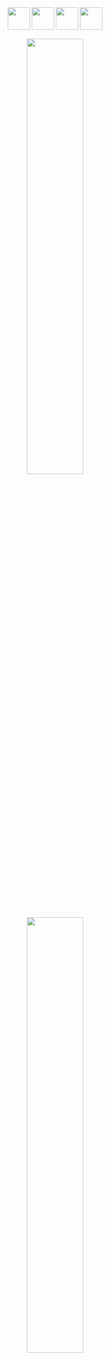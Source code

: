 <div align="center">
<img height="50px" src='https://i.postimg.cc/QxSnhkJG/github.gif'>
<img height="50px" src='https://i.postimg.cc/QxSnhkJG/github.gif'> 
<img height="50px" src='https://i.postimg.cc/QxSnhkJG/github.gif'> 
<img height="50px" src='https://i.postimg.cc/QxSnhkJG/github.gif'> 
</div>

<div align="center"><br>
<img align="center" width="50%" src="https://readme-typing-svg.demolab.com?font=Bebas+Neue&size=40&pause=1500&color=6F129D&center=true&vCenter=true&width=600&lines=Hi+I'm+SouBeatrizKaroline,+this+is+my+GitHub!;And+my+little+companion+is+Batman,+the+cat"><br>
</div>

<div align="center"><br>
<img align="center" width="50%" src="https://i.postimg.cc/4y0Cccvn/Vector-2.png"><br>
<img height="160px"  src="https://github-readme-stats.vercel.app/api?username=soubeatrizkaroline&theme=midnight-purple&show_icons=true" />
<img height="160px" src="https://github-readme-stats.vercel.app/api/top-langs/?username=soubeatrizkaroline&theme=midnight-purple&show_icons=true&layout=compact" />
<img height="160px"src="https://streak-stats.demolab.com?user=soubeatrizkaroline&theme=midnight-purple&mode=weekly">
</div>

<h2 align="center">A little about myself</h2>

<h6>Since I was a little girl, I've always loved technology, especially taking things apart and understanding how they work. At the age of 10, I tried to take a computer course, but they thought I was too young and refused to teach me. However, that didn't stop me. In my teens, I used Tumblr, sometimes needing to create codes or modify things to make or use themes. At the time, I didn't associate it with programming, but now I see it was my beginning.</h6>

<h6>In 2021, while studying Nursing, I decided to participate in selective processes at my college related to technology, expanding my possibilities. I learned a bit of programming, design, mechanics, electronics, and more. Upon completing college in 2022, I started participating in competitions, hackathons, game jams, e-games selections, mainly remotely, which allowed me to explore the world from home, participating in hackathons in the US, Canada, India, UK, and of course, Brazil.</h6>

<h6>They thought I was crazy. How could I participate in international competitions when I barely knew another language? That's why I'm learning English and Spanish. Despite having participated in so many things and acquiring a lot of knowledge, I still need to improve in some areas. That's why I use GitHub for study and competition projects, selection processes, and the like, and <a href="https://github.com/SouCodigo">SouCodigo</a> for projects I want to develop.</h6>

<h2>Follow me on social networks!</h2>
 
<div align="center"><br> 
  <a href="https://www.youtube.com/@soubeatrizkaroline" target="_blank"><img src="https://img.shields.io/badge/YouTube-FF0000?style=for-the-badge&logo=youtube&logoColor=white" target="_blank"></a>
  <a href="https://instagram.com/soubeatrizkaroline" target="_blank"><img src="https://img.shields.io/badge/-Instagram-%23E4405F?style=for-the-badge&logo=instagram&logoColor=white" target="_blank"></a>
 	<a href="https://www.twitch.tv/soubeatrizkaroline" target="_blank"><img src="https://img.shields.io/badge/Twitch-9146FF?style=for-the-badge&logo=twitch&logoColor=white" target="_blank"></a>
  <a href = "mailto:soubeatrizkaroline@gmail.com"><img src="https://img.shields.io/badge/-Gmail-%23333?style=for-the-badge&logo=gmail&logoColor=white" target="_blank"></a>
  <a href="https://www.linkedin.com/in/soubeatrizkaroline" target="_blank"><img src="https://img.shields.io/badge/-LinkedIn-%230077B5?style=for-the-badge&logo=linkedin&logoColor=white" target="_blank"></a>
</div>

<h2>Seal of quality</h2>

<div align="center">
<img height="150px" src='https://i.postimg.cc/t4FLVn3H/Group-1.png' />
</div>
